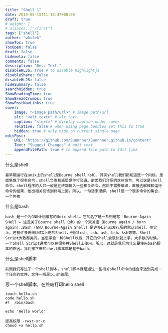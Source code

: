 ```yaml
---
title: "Shell 1"
date: 2019-08-15T11:18:47+08:00
draft: true
# weight: 1
# aliases: ["/first"]
tags: ["shell"]
author: "whitek"
showToc: true
TocOpen: false
draft: false
hidemeta: false
comments: false
description: "Desc Text."
disableHLJS: true # to disable highlightjs
disableShare: false
disableHLJS: false
hideSummary: false
searchHidden: true
ShowReadingTime: true
ShowBreadCrumbs: true
ShowPostNavLinks: true
cover:
    image: "<image path/url>" # image path/url
    alt: "<alt text>" # alt text
    caption: "<text>" # display caption under cover
    relative: false # when using page bundles set this to true
    hidden: true # only hide on current single page
editPost:
    URL: "https://github.com/Sunnnner/Sunnnner.github.io/content"
    Text: "Suggest Changes" # edit text
    appendFilePath: true # to append file path to Edit link
---
```


什么是shell

    最早期运行在unix上的shell是Bourne shell（sh），其实shell我们都知道是一个内核，里面集成了很多命令，shell负责和底层硬件打交道。前面我们介绍的这些命令，可以说是shell命令。shell程序的入口一般是在终端输入一些相关命令，然后不需要编译，直接去解释和运行命令的结果，给出相关反馈到终端上面。所以，一句话来理解，shell是一个很多命令的集合，一个内核

什么是bash

    bash 是一个为GNU计划编写的Unix shell。它的名字是一系列缩写：Bourne-Again SHell — 这是关于Bourne shell（sh）的一个双关语（Bourne again / born again）.Bash (GNU Bourne-Again Shell) 是许多Linux发行版的默认Shell。事实上，还有许多传统UNIX上用的Shell，例如tcsh、csh、ash、bsh、ksh等等，Shell Script大致都类同，当您学会一种Shell以后，其它的Shell会很快就上手，大多数的时候，一个Shell Script通常可以在很多种Shell上使用。所以，这就是我们为什么要使用bash脚本的原因。我们接下来的shell脚本都是基于bash。

什么是shell脚本

    前面我们写过了一个shell脚本，shell脚本就是通过一些相关shell命令的组合来达到完成一个任务的文件，文件一般是以,sh结尾。

写一个shell脚本，在终端打印hello shell

```shell
touch hello.sh
code hello.sh
#!  /bin/bash

echo 'Hello world'

提高权限 -rwxr-xr-x
chmod +x hellp.sh
```